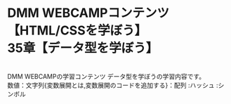 # DMM WEBCAMPコンテンツ【HTML/CSSを学ぼう】<br>35章【データ型を学ぼう】
</br>
DMM WEBCAMPの学習コンテンツ データ型を学ぼうの学習内容です。
<br>数値：文字列{変数展開とは,変数展開のコードを追加する}：配列
:ハッシュ
:シンボル</br>
